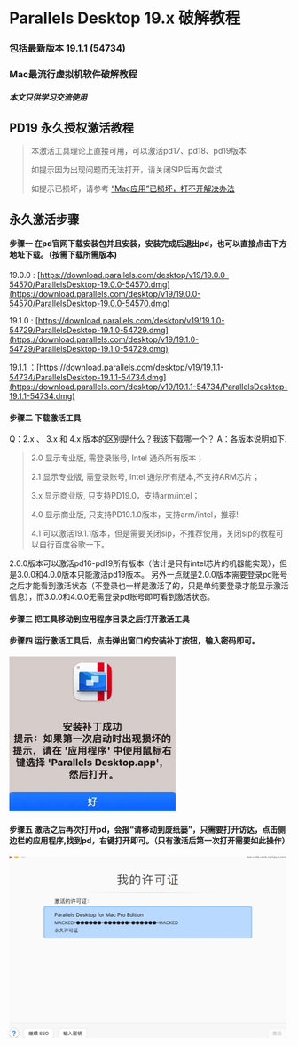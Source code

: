 
# Parallels Desktop 19.x 破解教程
### 包括最新版本 19.1.1 (54734)
### Mac最流行虚拟机软件破解教程
##### 本文只供学习交流使用

## PD19 永久授权激活教程
>本激活工具理论上直接可用，可以激活pd17、pd18、pd19版本
>
> 如提示因为出现问题而无法打开，请关闭SIP后再次尝试
> 
> 如提示已损坏，请参考 [“Mac应用”已损坏，打不开解决办法](https://www.macdo.cn/925.html)



## 永久激活步骤

#### 步骤一 在pd官网下载安装包并且安装，安装完成后退出pd，也可以直接点击下方地址下载。（按需下载所需版本)
19.0.0 : [https://download.parallels.com/desktop/v19/19.0.0-54570/ParallelsDesktop-19.0.0-54570.dmg](https://download.parallels.com/desktop/v19/19.0.0-54570/ParallelsDesktop-19.0.0-54570.dmg)

19.1.0 : [https://download.parallels.com/desktop/v19/19.1.0-54729/ParallelsDesktop-19.1.0-54729.dmg](https://download.parallels.com/desktop/v19/19.1.0-54729/ParallelsDesktop-19.1.0-54729.dmg)

19.1.1 ：[https://download.parallels.com/desktop/v19/19.1.1-54734/ParallelsDesktop-19.1.1-54734.dmg](https://download.parallels.com/desktop/v19/19.1.1-54734/ParallelsDesktop-19.1.1-54734.dmg)

#### 步骤二 下载激活工具

Q：2.x 、 3.x 和 4.x 版本的区别是什么？我该下载哪一个？
A：各版本说明如下. 
   
> 2.0 显示专业版, 需登录账号, Intel 通杀所有版本； 
>
> 2.1 显示专业版, 需登录账号, Intel 通杀所有版本,不支持ARM芯片；
> 
> 3.x 显示商业版, 只支持PD19.0，支持arm/intel；
>  
> 4.0 显示商业版, 只支持PD19.1.0版本，支持arm/intel，推荐!
>  
> 4.1 可以激活19.1.1版本，但是需要关闭sip，不推荐使用，关闭sip的教程可以自行百度谷歌一下。

2.0.0版本可以激活pd16-pd19所有版本（估计是只有intel芯片的机器能实现），但是3.0.0和4.0.0版本只能激活pd19版本。
另外一点就是2.0.0版本需要登录pd账号之后才能看到激活状态（不登录也一样是激活了的，只是单纯要登录才能显示激活信息），而3.0.0和4.0.0无需登录pd账号即可看到激活状态。

#### 步骤三 把工具移动到应用程序目录之后打开激活工具

#### 步骤四 运行激活工具后，点击弹出窗口的安装补丁按钮，输入密码即可。
<img src="a.jpg" width="300"/>

#### 步骤五 激活之后再次打开pd，会报“请移动到废纸篓”，只需要打开访达，点击侧边栏的应用程序,找到pd，右键打开即可。（只有激活后第一次打开需要如此操作）

<img src="b.jpg" width="500"/>

